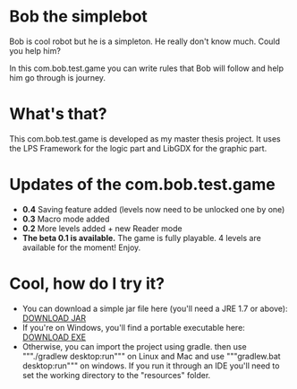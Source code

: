 # Bob the simplebot

Bob is cool robot but he is a simpleton. He really don't know much. Could you help him?

In this com.bob.test.game you can write rules that Bob will follow and help him go through is journey.

# What's that?

This com.bob.test.game is developed as my master thesis project. It uses the LPS Framework for the logic part and LibGDX for the graphic part.

# Updates of the com.bob.test.game
- **0.4** Saving feature added (levels now need to be unlocked one by one)
- **0.3** Macro mode added
- **0.2** More levels added + new Reader mode
- **The beta 0.1 is available.** The game is fully playable. 4 levels are available for the moment! Enjoy.

# Cool, how do I try it?

- You can download a simple jar file here (you'll need a JRE 1.7 or above): [DOWNLOAD JAR](https://github.com/matthieuraymond/logicgame/blob/master/release/Bob_the_simplebot.jar:raw?true)
- If you're on Windows, you'll find a portable executable here: [DOWNLOAD EXE](https://github.com/matthieuraymond/logicgame/blob/master/release/Bob_the_simplebot.exe:raw?true)
- Otherwise, you can import the project using gradle. then use """./gradlew desktop:run""" on Linux and Mac and use """gradlew.bat desktop:run""" on windows. If you run it through an IDE you'll need to set the working directory to the "resources" folder. 

